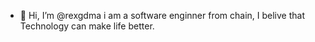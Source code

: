 - 👋 Hi, I’m @rexgdma
i am a software enginner from chain, I belive that Technology can make life better.
<!---
rexgdma/rexgdma is a ✨ special ✨ repository because its `README.md` (this file) appears on your GitHub profile.
You can click the Preview link to take a look at your changes.
--->
